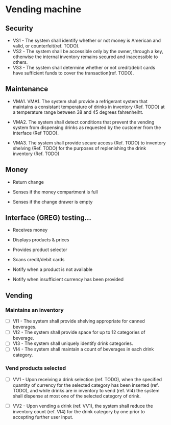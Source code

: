 # Vending machine
## Security
- VS1 - The system shall identify whether or not money is American and valid, or counterfeit(ref. TODO).
- VS2 - The system shall be accessible only by the owner, through a key, otherwise the internal inventory remains secured and inaccessible to others.
- VS3 - The system shall determine whether or not credit/debit cards have sufficient funds to cover the transaction(ref. TODO).
## Maintenance
- VMA1.  VMA1.  The system shall provide a refrigerant system that maintains a consistant temperature of drinks in 
         inventory (Ref. TODO) at a temperature range between 38 and 45 degrees fahrenheiht.

- VMA2.  The system shall detect conditions that prevent the vending system from dispensing drinks as requested 
         by the customer from the interface (Ref TODO).

-  VMA3.  The system shall provide secure access (Ref. TODO) to inventory shelving (Ref. TODO) for the purposes of 
           replenishing the drink inventory (Ref. TODO)

## Money
- Return change

- Senses if the money compartment is full

- Senses if the change drawer is empty

## Interface (GREG) testing...
- Receives money

- Displays products & prices

- Provides product selector

- Scans credit/debit cards

- Notify when a product is not available

- Notify when insufficient currency has been provided
   

## Vending
### Maintains an inventory
- [ ] VI1 - The system shall provide shelving appropriate for canned beverages.
- [ ] VI2 - The system shall provide space for up to 12 categories of beverage.
- [ ] VI3 - The system shall uniquely identify drink categories.
- [ ] VI4 - The system shall maintain a count of beverages in each drink category.

### Vend products selected
- [ ] VV1 - Upon receiving a drink selection (ref. TODO), when the specified quantity of currency for the selected category has been inserted (ref. TODO), and while drinks are in inventory to vend (ref. VI4) the system shall dispense at most one of the selected category of drink.

- [ ] VV2 - Upon vending a drink (ref. VV1), the system shall reduce the inventory count (ref. VI4) for the drink category by one prior to accepting further user input.

